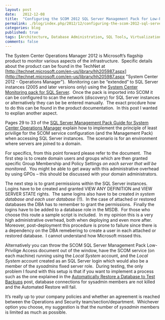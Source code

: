 ```yaml
---
layout: post
date:   2012-12-08
title:  "Configuring the SCOM 2012 SQL Server Management Pack for Low-Privilege Access"
permalink: ./blog/index.php/2012/12/configuring-the-scom-2012-sql-server-management-pack-for-low-privilege-access/
categories: blog
published: true
tags: [Architecture, Database Administration, SQL Tools, Virtualization, Security, SQL Server 2005, SQL Server 2008, SQL Server 2008 R2, SQL Server 2012, Windows]
comments: false
---
```

The System Center Operations Manager 2012 is Microsoft’s flagship product to monitor various aspects of the infrastructure.  Specific details about the product can be found in the TechNet at [http://technet.microsoft.com/en-us/library/hh205987.aspx](http://technet.microsoft.com/en-us/library/hh205987.aspx "System Center 2012 - Operations Manager").  Monitoring can be “extended” to SQL Server instances (2005 and later versions only) using the [System Center Monitoring pack for SQL Server](http://www.microsoft.com/en-gb/download/details.aspx?id=10631 "System Center Monitoring pack for SQL Server").  Once the pack is imported into SCOM it can be configured to scan the network (discovery) for SQL Server instances or alternatively they can be be entered manually.  The exact procdure how to do this can be found in the product documentation.  In this post I wanted to explian another aspect.

Pages 29 to 33 of the [SQL Server Management Pack Guide for System Center Operations Manager](http://download.microsoft.com/download/0/7/7/07714012-3B7C-4691-9F2B-7ADE4188E552/SQLServerMPGuide.doc "SQL Server Management Pack Guide for System Center Operations Manager") explain how to implement the principle of least privilige for the SCOM service configuration (and the Management Pack) when accessing SQL Server instances.  The scenario is for an environment where servers are joined to a domain.

For specifics, from this point forward please refer to the document.  The first step is to create domain users and groups which are then granted specific Group Membership and Policy Settings _on each server that will be monitored_.  You might be able to get away with this administrative overhead by using GPOs – this should be discussed with your domain administrators.

The next step is to grant permissions within the SQL Server instances.  Logins have to be created and granted VIEW ANY DEFINITION and VIEW SERVER STATE rights.  The same logins also have to be created _in system database and each user database_ (!!).  In the case of attached or restored databases the DBA has to remember to grant the permissions.  Finally the logins have to be added to a database role in the MSDB.  For those who choose this route a sample script is included.  In my opinion this is a very high administrative overhead, both when deploying and even more after.  Moreover, post-deployment this procedure is prone to failure since there is a dependency on the DBA remebering to create a user in each attached or restored database.  I cannot understand how Microsoft missed this.

Alternatively you can throw the SCOM SQL Server Management Pack Low-Privilige Access document out of the window, have the SCOM service (on each machine) running using the _Local System_ account, and the _Local System_ account created as an SQL Server login which would also be a member of the _sysadmins_ fixed server role.  During testing, the only problem I found with this setup is that if you want to implement a process such as the one explained in the [Automatically Restore a Database to Test Backups](./blog/index.php/2012/07/automatically-restore-a-database-to-test-backups/ "Automatically Restore a Database to Test Backups") post, database connections for sysadmin members are not killed and the Automated Restore will fail.

It’s really up to your company policies and whether an agreement is reached between the Operations and Security team/section/department.  Whichever option you choose, my suggestion is that the number of _sysadmin_ members is limited as much as possible.
